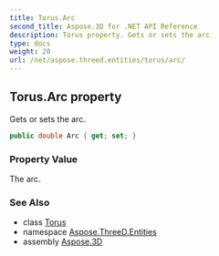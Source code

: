 ```yaml
---
title: Torus.Arc
second_title: Aspose.3D for .NET API Reference
description: Torus property. Gets or sets the arc
type: docs
weight: 20
url: /net/aspose.threed.entities/torus/arc/
---
```

## Torus.Arc property

Gets or sets the arc.

```csharp
public double Arc { get; set; }
```

### Property Value

The arc.

### See Also

* class [Torus](../)
* namespace [Aspose.ThreeD.Entities](../../torus/)
* assembly [Aspose.3D](../../../)



